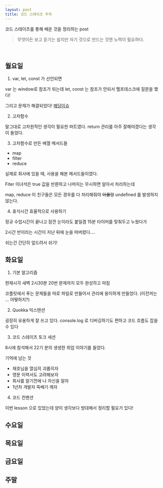 ```yaml
---
layout: post
title: 코드 스테이츠 주차
---
```


코드 스테이츠를 통해 배운 것을 정리하는 post

> 무엇이든 보고 듣기는 쉽지만
> 자기 것으로 만드는 것엔 노력이 필요하다.

<br>

## 월요일

1. var, let, const 가 선언되면

var 는 window로 참조가 되는데 let, const 는 참조가 안되서 헬프데스크에 질문을 했다!

그리고 문제가 해결되었다! [해당이슈](https://github.com/codestates/pre-help-desk/issues/2690)

2. 고차함수

말그대로 고차원적인 생각이 필요한 파트였다. return 관리를 아주 잘해야겠다는 생각이 들었다.

3. 고차함수로 만든 배열 메서드들

- map
- filter
- reduce

실제로 회사에 있을 때, 사용을 해본 메서드들이였다.

Fiter 이녀석은 true 값을 반환하고 나머지는 무시하면 알아서 처리하는데

map, reduce 이 친구들은 모든 경우를 다 처리해줘야 ~~아몰랑~~ undefined 를 발생하지 않는다.

4. 휴식시간 효율적으로 사용하기

정규 수업시간이 끝나고 잠깐 눈이라도 붙일겸 15분 타이머를 맞춰두고 누웠다가

2시간 반이라는 시간이 지난 뒤에 눈을 떠버렸다....

쉬는건 간단히 엎드려서 쉬기!

## 화요일

1. 기본 알고리즘

현재시각 새벽 2시30분 20번 문제까지 모두 완성하고 마침

코플릿에서 푸는 문제들을 따로 파일로 만들어서 관리에 용이하게 만들었다. (이전꺼는 ... 어떻하지?)

2. Quokka 익스탠션

굉장히 유용하게 잘 쓰고 있다. console.log 로 디버깅하기도 편하고 코드 흐름도 잡을 수 있다

3. 코드 스테이츠 토크 세션

8시에 참석해서 22기 분의 생생한 취업 이야기를 들었다.

기억에 남는 것

- 재호님을 열심히 괴롭히자
- 영문 이력서도 고려해보자
- 회사를 알기전에 나 자신을 알자
- 1년차 개발자 뚝배기 깨자

4. 코드 컨벤션

이번 lesson 으로 있었는데 양이 생각보다 방대해서 정리할 필요가 있다!



## 수요일



## 목요일



## 금요일



## 주말

